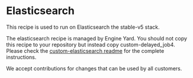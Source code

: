 # Elasticsearch

This recipe is used to run on Elasticsearch the stable-v5 stack.

The elasticsearch recipe is managed by Engine Yard. You should not copy this recipe to your repository but instead copy custom-delayed_job4. Please check the [custom-elasticsearch readme](../../examples/elasticsearch/cookbooks/custom-elasticsearch) for the complete instructions.

We accept contributions for changes that can be used by all customers.
